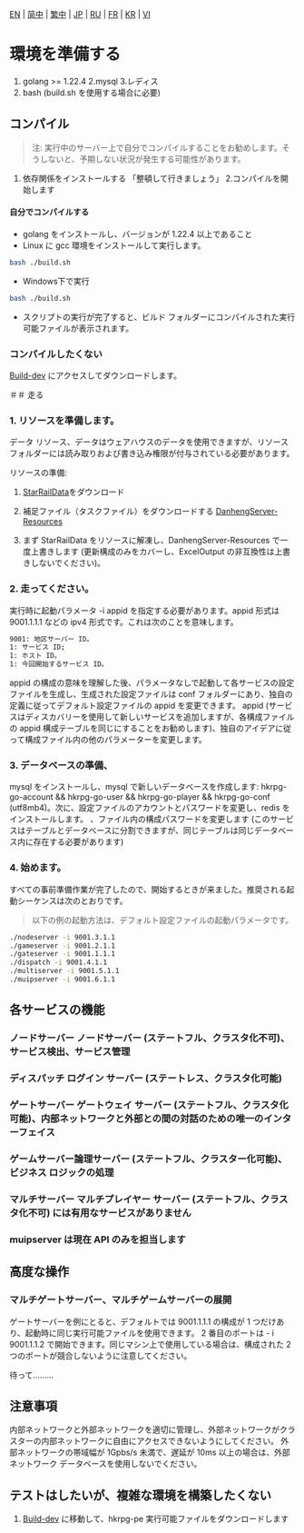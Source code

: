 [EN](./EN.md) | [简中](./zh-CN.md) | [繁中](./zh-TW.md) | [JP](./JP.md) | [RU](./RU.md) | [FR](./FR.md) | [KR](./KR.md) | [VI](./VI.md)

# 環境を準備する
1. golang >= 1.22.4
2.mysql
3.レディス
4. bash (build.sh を使用する場合に必要)

## コンパイル
> 注: 実行中のサーバー上で自分でコンパイルすることをお勧めします。そうしないと、予期しない状況が発生する可能性があります。
1. 依存関係をインストールする
「整頓して行きましょう」
2.コンパイルを開始します

#### 自分でコンパイルする
- golang をインストールし、バージョンが 1.22.4 以上であること
- Linux に gcc 環境をインストールして実行します。

```bash
bash ./build.sh
```

- Windows下で実行
```bash
bash ./build.sh
```

- スクリプトの実行が完了すると、ビルド フォルダーにコンパイルされた実行可能ファイルが表示されます。

### コンパイルしたくない
[Build-dev](https://github.com/gucooing/hkrpg-go/actions/workflows/Build.yml) にアクセスしてダウンロードします。

＃＃ 走る
### 1. リソースを準備します。
データ リソース、データはウェアハウスのデータを使用できますが、リソース フォルダーには読み取りおよび書き込み権限が付与されている必要があります。

リソースの準備:
1. [StarRailData](https://github.com/Dimbreath/StarRailData)をダウンロード

2. 補足ファイル（タスクファイル）をダウンロードする [DanhengServer-Resources](https://github.com/EggLinks/DanhengServer-Resources)

3. まず StarRailData をリソースに解凍し、DanhengServer-Resources で一度上書きします (更新構成のみをカバーし、ExcelOutput の非互換性は上書きしないでください)。

### 2. 走ってください。
実行時に起動パラメータ -i appid を指定する必要があります。appid 形式は 9001.1.1.1 などの ipv4 形式です。これは次のことを意味します。

```bash
9001: 地区サーバー ID。
1: サービス ID;
1: ホスト ID。
1: 今回開始するサービス ID。
```

appid の構成の意味を理解した後、パラメータなしで起動して各サービスの設定ファイルを生成し、生成された設定ファイルは conf フォルダーにあり、独自の定義に従ってデフォルト設定ファイルの appid を変更できます。 appid (サービスはディスカバリーを使用して新しいサービスを追加しますが、各構成ファイルの appid 構成テーブルを同じにすることをお勧めします)、独自のアイデアに従って構成ファイル内の他のパラメーターを変更します。

### 3. データベースの準備、
mysql をインストールし、mysql で新しいデータベースを作成します: hkrpg-go-account && hkrpg-go-user && hkrpg-go-player && hkrpg-go-conf (utf8mb4)。次に、設定ファイルのアカウントとパスワードを変更し、redis をインストールします。 、ファイル内の構成パスワードを変更します (このサービスはテーブルとデータベースに分割できますが、同じテーブルは同じデータベース内に存在する必要があります)

### 4. 始めます。
すべての事前準備作業が完了したので、開始するときが来ました。推奨される起動シーケンスは次のとおりです。
> 以下の例の起動方法は、デフォルト設定ファイルの起動パラメータです。

```bash
./nodeserver -i 9001.3.1.1
./gameserver -i 9001.2.1.1
./gateserver -i 9001.1.1.1
./dispatch -i 9001.4.1.1
./multiserver -i 9001.5.1.1
./muipserver -i 9001.6.1.1
```

## 各サービスの機能
### ノードサーバー ノードサーバー (ステートフル、クラスタ化不可)、サービス検出、サービス管理

### ディスパッチ ログイン サーバー (ステートレス、クラスタ化可能)

### ゲートサーバー ゲートウェイ サーバー (ステートフル、クラスタ化可能)、内部ネットワークと外部との間の対話のための唯一のインターフェイス

### ゲームサーバー論理サーバー (ステートフル、クラスター化可能)、ビジネス ロジックの処理

### マルチサーバー マルチプレイヤー サーバー (ステートフル、クラスタ化不可) には有用なサービスがありません

### muipserver は現在 API のみを担当します

## 高度な操作

### マルチゲートサーバー、マルチゲームサーバーの展開
ゲートサーバーを例にとると、デフォルトでは 9001.1.1.1 の構成が 1 つだけあり、起動時に同じ実行可能ファイルを使用できます。 2 番目のポートは - i 9001.1.1.2 で開始できます。同じマシン上で使用している場合は、構成された 2 つのポートが競合しないように注意してください。

待って.........

## 注意事項
内部ネットワークと外部ネットワークを適切に管理し、外部ネットワークがクラ​​スターの内部ネットワークに自由にアクセスできないようにしてください。
外部ネットワークの帯域幅が 1Gpbs/s 未満で、遅延が 10ms 以上の場合は、外部ネットワーク データベースを使用しないでください。

## テストはしたいが、複雑な環境を構築したくない

1. [Build-dev](https://github.com/gucooing/hkrpg-go/actions/workflows/Build.yml) に移動して、hkrpg-pe 実行可能ファイルをダウンロードします